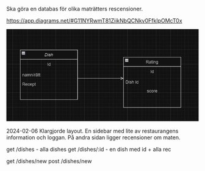 Ska göra en databas för olika maträtters rescensioner.


https://app.diagrams.net/#G11NYRwmT81ZiikNbQCNkv0FfkIpOMcT0x

![alt](drawiomat.JPG)

2024-02-06
Klargjorde layout. En sidebar med lite av restaurangens information och loggan.
På andra sidan ligger recensioner om maten.



get /dishes - alla dishes
get /dishes/:id - en dish med id + alla rec

get /dishes/new
post /dishes/new
